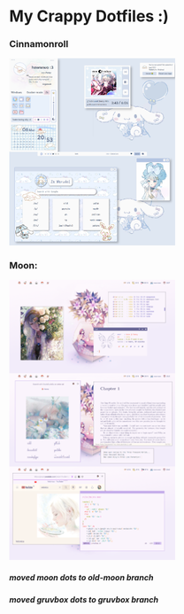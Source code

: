 <h1>My Crappy Dotfiles :)</h1>
<h3> Cinnamonroll </h3>
<img src=".config/Images/cinnamonroll.png" alt="current setup" width="300">
<h3> Moon: </h3>
<img src=".config/Images/moon.png" alt="old one" width="300">
<br>
<h5>moved moon dots to old-moon branch</h5>
<h5>moved gruvbox dots to gruvbox branch</h5>
